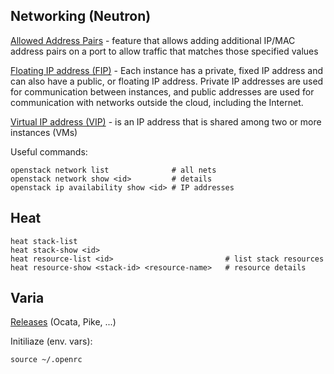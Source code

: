 ## Networking (Neutron)

[Allowed Address Pairs](https://docs.openstack.org/dragonflow/latest/specs/allowed_address_pairs.html) - feature that allows adding additional IP/MAC address pairs on a port to allow traffic that matches those specified values

[Floating IP address (FIP)](https://docs.openstack.org/ocata/user-guide/cli-manage-ip-addresses.html) - Each instance has a private, fixed IP address and can also have a public, or floating IP address. Private IP addresses are used for communication between instances, and public addresses are used for communication with networks outside the cloud, including the Internet.

[Virtual IP address (VIP)](https://medium.com/jexia/virtual-ip-with-openstack-neutron-dd9378a48bdf) - is an IP address that is shared among two or more instances (VMs)

Useful commands:

```
openstack network list              # all nets
openstack network show <id>         # details
openstack ip availability show <id> # IP addresses
```

## Heat

```
heat stack-list
heat stack-show <id>
heat resource-list <id>                         # list stack resources
heat resource-show <stack-id> <resource-name>   # resource details
```

## Varia

[Releases](https://en.wikipedia.org/wiki/OpenStack#Release_history) (Ocata, Pike, ...)

Initiliaze (env. vars):

```
source ~/.openrc
```
